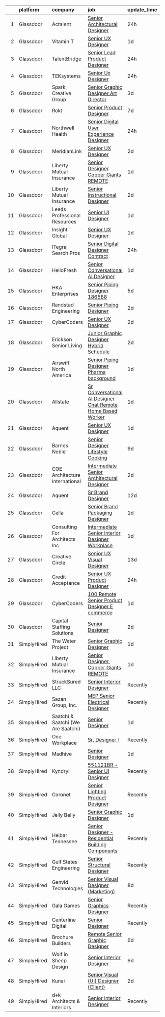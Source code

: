 

|    | platform    | company                            | job                                                                                                                                                                                                                                                                                                                                                                                                                                                                                                                                                                                                                                                                                                                                                                                                                                                                                                                                                                                                                                                                                                                                                                                                                                                                                                                                                                                                                                                                                                                                                                                                                                                                                                                                    | update_time   | location          |
|---:|:------------|:-----------------------------------|:---------------------------------------------------------------------------------------------------------------------------------------------------------------------------------------------------------------------------------------------------------------------------------------------------------------------------------------------------------------------------------------------------------------------------------------------------------------------------------------------------------------------------------------------------------------------------------------------------------------------------------------------------------------------------------------------------------------------------------------------------------------------------------------------------------------------------------------------------------------------------------------------------------------------------------------------------------------------------------------------------------------------------------------------------------------------------------------------------------------------------------------------------------------------------------------------------------------------------------------------------------------------------------------------------------------------------------------------------------------------------------------------------------------------------------------------------------------------------------------------------------------------------------------------------------------------------------------------------------------------------------------------------------------------------------------------------------------------------------------|:--------------|:------------------|
|  1 | Glassdoor   | Actalent                           | [Senior Architectural Designer](https://www.glassdoor.com/partner/jobListing.htm?pos=120&ao=1110586&s=58&guid=00000183ac21359487c089bf3115196c&src=GD_JOB_AD&t=SR&vt=w&ea=1&cs=1_93177ea4&cb=1665040201491&jobListingId=1008187349036&cpc=F4EED0218A761C36&jrtk=3-0-1gem22ddni7kl801-1gem22de7khr2800-51b4cdd65af4dd5d--6NYlbfkN0ChYVx_I3yfZ_JDY3EFoivtqvi_stwnZ_kRt8Dowt_l_d1ydueao4NE-oUleRJ4yhjVj_IhpRQ9T6mrRUXPfptzRJzriBT5WZfs2vOWGZ5G8aNnodM2cIbXrCcQBNj-nHjXe9y6Kqk31Y66ZjynRr1QPZJrREUxiEQiESujfzDJ7dwArzRsIdEm9oF99q0aZIn_OI8FO6TRoYioaf-vVlbFa7Cu4M38u4iXrGl83Go0HwPpBs1HjuDxMJGAjma0tF41ke5tVJ_0qwJGfztHGJNqN0K1ENT4qNWtnWzOdgkh_FIZ_jVdu5H6FvivMtIud47eXdstocHQ-n5Z0qr-ZUEd_D9dYi78OjOpiRsXfkw2lYyYyXKT95ruz_abwh8Uf35ba8sKNEmAcOMqj2EUm0llrHiAvA1cN-w2v7aDFqk97b9oYjQtltc0f5XqXOGlEb6xpISrHfXrNHSBdfG478F1FjGoPiy6xe6jKThFZOnMvFgPhK57ATTX9q9RP9uDl2qG4dwOg-5SzgUzw-8mRNqUOXtG8dWW3KRtN7I1r940-99yKCp2opufRvTkzApxfzi1spZ2MQgYHH69qtHA4NfSxivoksPSfDLuY7k-R50_K2akYZEdhdkPefkSfrcxpE8u9d2o_bvT-9NRIJc0jMgqssM5iiLXRwcgYnqvmeciUuud-f7QqZG_Pp40VfGr2drLd7KoegnN2mxK6WDXUa5Ej6VYQB2zBCEirAKax-kpHZNmthDgLyb2t3X1J_E6EqKIZaAj7KvOBmIx11mQMi2gxTKJPhEFeanWRI4o6q0jP6lxs6-VRiR5tv76IpG3dvYV-N-F_PxD6Bb4b_BC5M34fCmW4YB76_ETdTprRgXRwL_B12w3zMQiLEa2QHt6FTxYD7S1omNsOP4Cf-Qjp2f1pYFhWgsNE9J0t10BkiKeBOMpbD5kQ9owja-fCUgeEC12W1nKKG83r9Yy06RtW9Xavr0fNQqcxVLhmwCe_APdfuLxKfC-zWWhggySlk24G5uek2lk2uJVk1J4bbMUg5iC78R22jDNg4KbIfYZO2Jn6Q%3D%3D)                                                                                                                                                                                                                                                                                   | 24h           | San Francisco, CA |
|  2 | Glassdoor   | Vitamin T                          | [Senior UX Designer](https://www.glassdoor.com/partner/jobListing.htm?pos=123&ao=1110586&s=58&guid=00000183ac21359487c089bf3115196c&src=GD_JOB_AD&t=SR&vt=w&cs=1_264b5ee4&cb=1665040201491&jobListingId=1008184325377&cpc=2CAED5C921A5F994&jrtk=3-0-1gem22ddni7kl801-1gem22de7khr2800-848f59c1be3b05e7--6NYlbfkN0DMrcEu7yrtATojKJA7cEzGQ3FdRGWLh0CZQInL4ECGI6k5tN82kdM0OKoro5eXmjpCZfQAcTYnD3BzIugF3uMjJzyTqkiHFKS4VZGP1RhXA8gWyprVLv3BRycwxUDyp7Gm6ocFW-aa_XMOqMkj1a0A2qYafJHgNo9QJ5wMvGOXDGhqWwfpX4p-QUxgSLF5ZkNbaPXv7Oug5kVrVJOa3ktMy7Ooc6LWWFzsi424jCBcijXICxni9N-RpZElByfcQ2nkZJAZr0d6d12AJQ56nLRqjipME8FECkKiqK_3KuW_ZdoDmwhkmamVuKLI8cxcnw0XAJSd2sZq9j_VakmUay7U__TF63QJQksb5Me4TFoATRmStlKSexRAFCsXU84sMRZkpSAqAp-pCcG7-vbW6bw2Y0-eB2GJE81qH3aO8zYbldd3C1_nSdJ4EHv1myUnsqvb-l7myaXRBzpACah7D2kDlcDJyKlOAbZLOFTD2XrbOQ%3D%3D)                                                                                                                                                                                                                                                                                                                                                                                                                                                                                                                                                                                                                                                                                                                                                                                                                                                                                                   | 1d            | Remote            |
|  3 | Glassdoor   | TalentBridge                       | [Senior Lead Product Designer](https://www.glassdoor.com/partner/jobListing.htm?pos=130&ao=1110586&s=58&guid=00000183ac21359487c089bf3115196c&src=GD_JOB_AD&t=SR&vt=w&ea=1&cs=1_301517b0&cb=1665040201493&jobListingId=1008186313003&cpc=AC285F3A3ECA6BB0&jrtk=3-0-1gem22ddni7kl801-1gem22de7khr2800-4525534114986f72--6NYlbfkN0DZcUSKf09QEPjU92MgBh3QGsHZtcEAom6wyh4CYwXTItQwqD1uS6iWoqbGyBIjoa2CRKP1F_t1UiBWG3Y-_jrEYJY6FHirYn2Fy_FeAR7TzuIB58IEGfvJqsxFsJ7GRiwH3iilEAX9AuPWRuH4AQWfDXjLfbiy77W7cS28gvP_WfKkwzmJAW2MvelBxRtTHABCa-2OzGra4J1Vwib6XQQgjYuQaaxgPQqS8n-5bacRmPWpzIwPrLH5U8GXvnh-WGdiwSLwCYEvj1eYSd56PnHJ8TxNAyPdAO1Gt7MVrUxSQ1ABwQyNj53j5ZB_LzVJg43ceP78v-WCqu56bEjjOSP5j0bXbP-pZmB9OTTiOWWPY7vZN0jI7IPosOdxxyqxsH6cGWRpzgA-3Mlpwqfj1CXWRJJAh_FmfMFz87xcVGVPUhJ8wKY1MJvq0AAkZF6nd8MCLzxUORR13-IJxw1vw6pO13eo3agBtQ0B_wUxSshvvfiJf1nej7Ov9yHCx15ZFJM2Cz5bLx7QSFy3bznE5F_UP1YPmP6rEE0%3D)                                                                                                                                                                                                                                                                                                                                                                                                                                                                                                                                                                                                                                                                                                                                                                                                                                  | 24h           | Minneapolis, MN   |
|  4 | Glassdoor   | TEKsystems                         | [Senior Ux Designer](https://www.glassdoor.com/partner/jobListing.htm?pos=116&ao=1110586&s=58&guid=00000183ac21359487c089bf3115196c&src=GD_JOB_AD&t=SR&vt=w&cs=1_e1b7d810&cb=1665040201491&jobListingId=1008187952378&cpc=9908D8D4413DBB8A&jrtk=3-0-1gem22ddni7kl801-1gem22de7khr2800-233a4eaf34424417--6NYlbfkN0AuKz8EBO1xHDEL7V2YF9xF3dC_I9B9i-Zw2Jh8clPMK3KTieKealHQMRxLfyLBLKLbQ0vHRi4u0ZTiwVrBW963V5RdUrO_TIGnskaiANAk-MXO4c3yMAnJSYoxvct5kR3PY4Nsfgp8jGJAv8FQLj6AvmhM5se8V9oICn5ubF9zSyNizxBIFh29gnO3-2hz2R91qCSHSfTum6UvHKScKk6QwzZ_-maOaujxC37aUOERqCA4VHSlQtnbbJMyv5GmaaJoa6nQr6aS5kl72cQkNZ_AS9uMAKokSZPd4osOqTdEdjuPpg5YKPVunW58L-IlgluZLf8RsF_rAKm-ks7ID5d4_Ct6nBjUACG0hDJq_zLP0Zawg_CCzQpYobBEh56jZER_gzf2uTM8OsKPYtRsCnw1phyqYkMKEs8LPIgZAdjGp84xDThTLbzmIj1DWUCXXAVnp4sKZ-3XsyLPuyYpYMMID5qlyxtvOVfUfQk7qXyWM1WPOn5F4HfB3UjHEFD_yaQEul3sqMXFkhAusOppGsnWOeh3kL5eGPDN6tD79Eixby-pw3b_s2EqWbARi1_XlmiPnJZLY_sGcSMW-du1yFyO92UYN1C6vY5jzzdCTKfRex-ln0mSRMvLpWyiNusP_DdbrObPU-zewDaG5nlWkIhSN6uKvtpaoNS98QgCJ6Xz3nQKUyauxuo7voascSyI_Hxw6zMBKkFp5IPre6zT_49kkKUBa4oaqctvYxAy_nA_ZbjQCrKiITaT1QBKYi18BHhylwDftFpWV2Ol22zkjoWQ9W6WtDBZ-RHfuY86U89TuLn-AlwymlXCGcar0LEraL6le2lec0B091sjytIHUHgn20T0n1_YEiG_tgL7LcUqCWBZKmhoKuKqTbrVQk9QI9vvwXFh7bv-ddyGptwBNC1xmWFbfBznbKFmBNiyQEb1QsdZS8oCVd6s8srK1xlXTS45qF5fEwd46RQPUPoIWHV7YfBynseGrGuXxd9kHuOpNQ%3D%3D)                                                                                                                                                                                                                                                                                                                                                                   | 24h           | Orlando, FL       |
|  5 | Glassdoor   | Spark Creative Group               | [Senior Graphic Designer Art Director](https://www.glassdoor.com/partner/jobListing.htm?pos=114&ao=1110586&s=58&guid=00000183ac21359487c089bf3115196c&src=GD_JOB_AD&t=SR&vt=w&ea=1&cs=1_0a1eada0&cb=1665040201491&jobListingId=1008179005162&cpc=1CBFC3E34E2A31FF&jrtk=3-0-1gem22ddni7kl801-1gem22de7khr2800-aa469586a1eef480--6NYlbfkN0BBGG9LMNqL16EzDx9S3nKk4b6IwprgSJginr0DZD_oW-QspO1HW55HdjL9oMzDBnVslbGwEHOgkbNuElnGfKN8zKHAfyIcwho74EaOphMAQzbSEsv2tMlYpx0VDMUZUWOB1A5ZkK0EUGwtY8R9gl1FAaFUX5RwpXxYAdmBGVaZPCPApBkWnu7Esa4gegh55ZVOExQLzMsdn-Y2jrgFAOPk09IFbBy_1SQAlTu5UaagY_7EBE3g5EA0eDPdyVp1bh0It6XbAuKwl12FqYjM1DYQ0CIAYUicd4UXJsFZNv79Kd2Zt7MgwPTbgLkrBQca0GuqBkijD7cLPDPgn6V-ck-cTbMc9b7rejZtmQQTWqSgri4L3J_zqsWb80487qQuRzBF6vMl43AUlbJ5pfhmPy_K6VRlhCZn6UxiE1gneN1w9o1XRXPOLlk1M3uCrq8WfEXOENV2EEeoGg_HyClO4VLgSXB4_ViNRHNI9H5P1NIUksRNlAu6E_TlDROJ_loKDTEcITDBOhDmirfCMiC0tJGvQ-MY0AP2icQ%3D)                                                                                                                                                                                                                                                                                                                                                                                                                                                                                                                                                                                                                                                                                                                                                                                                                          | 3d            | Florida           |
|  6 | Glassdoor   | Rokt                               | [Senior Product Designer](https://www.glassdoor.com/partner/jobListing.htm?pos=115&ao=1110586&s=58&guid=00000183ac21359487c089bf3115196c&src=GD_JOB_AD&t=SR&vt=w&cs=1_4f0ea3e5&cb=1665040201490&jobListingId=1008168718641&cpc=3E251C7E648E8D76&jrtk=3-0-1gem22ddni7kl801-1gem22de7khr2800-4abf2fa482f95fce--6NYlbfkN0DG4ntHtB_rMsnfhgmnSvK2brktLme1L4SiDeJjQ-izrVOLqRJ5-yjE7k3D6lhaa88H0ZgAE0HI8rgdUNv58A4wsBr6HNaINEJ4TK6ASBBfWuzaySdOC8-JrQbXBZ5Uqv7UqPMO-FChgC25x0RhrFuvYOE7fpSYs3GdOHgKb4fZNufOR18OUa5mkImbW2hdvQ_qC1xGWiyM3dZKaUeizONLk4qS0EP3HsaVWF0CArHo2W8r6rM3LehqSggPoKNjkLmAYitdInRpzL-xlqXOyCKid4nyOF9Eg6JIns-tKB61vaTAVJidMaGsntFxBLL3MrgRG1DLF2lF9BpDFBxTYFEaGFqsIgbQ-SacN-ibodQeONaRpMcnweUdB6_dJxTw2E5NW61CAl_6wxEeF3bITQHpN4hLDqLLCn1vzav8RkGE6GdcKsmDmE2mExmhfuIIKkdPQFS5zbmVl9N18IVAj5087kw5VKqGDrsEHfh3b3NxTw7VuGap36ZrLuZsVepyW-nTrYzE0Bqh1Z8IGnRW2knvGhFdHyw6dbE2dtlkWiYM7LBxSwlN7O0MU3D2_yt4TVfZ97tTtESpRe02dDzR325_qqWe4mzmC3q7iov30V5UB-q5QyuLfKnlunQWJTLyLLWHQS1v-GzLG6ttJwvOVarbvOVN3pTp1CRwbXlXf5_7-TjWhKBIZ73H9TWtU57VJYEm5HU3HVDePXHxjocdauilLVJ4lWgpQZPXt0YIHoSIFaaQ27yL291yZs-_5a7x7ONgbx6xOEHe_KvlGkZ3vJDHzj86gHj-8rf8qM_l-HAP_EjPb5w7NcJKwacrX5BXCTEugO6VrcySe47rsaquAVNfRvL-YAj5OFwfIe-Cm2-q8OEDb8wtawBYGhzW6MFpDyhVMvyirTXuhWbRNEgjCdbDLFgkXI2h2jyqOu8jOzQtXU15YtC6Jgx55g2CDT0n2bhG87TDwJ_bypwHiM2nB32dABZrMAMqEs2oivVjPdj5RKhKi0SAfy7xRvI_-s0xqPeQ9LnUBmu9j_Gsi2twnc8uQpArAkGZ83eu0XG-gl93Kg%3D%3D)                                                                                                                                                                                                                                                                                              | 7d            | New York, NY      |
|  7 | Glassdoor   | Northwell Health                   | [Senior Digital User Experience Designer](https://www.glassdoor.com/partner/jobListing.htm?pos=109&ao=1110586&s=58&guid=00000183ac21359487c089bf3115196c&src=GD_JOB_AD&t=SR&vt=w&cs=1_e167aaf0&cb=1665040201489&jobListingId=1008186492309&cpc=4F748F1840550ABC&jrtk=3-0-1gem22ddni7kl801-1gem22de7khr2800-33b753244c3079b0--6NYlbfkN0AZWWK9Dkq8A_dUHCdj_uLeVWsWS91-0wEhlKVHwzSsO9Etv9WaFTD0YdZedibhSBu8od1x1AolYOZHhW480S8Tcj_7ZHqoImkXK4hI7qcMbJoq3j4szruKeub54zJBliTgFH0fTQoPE3i2msblynvyHfEy_fVbbOeJGY7uwyXSSHzXoekzZhFjuEe06bRlt2WoEW2DPwiDBEBcFONqaEf3QfdO8ZmbCPy859R3xO_iyAyN--PavcdYF_JZO3MJTgjg0S3RlMUG5GbRwjgSwRDxPUNF5dO4R0bZh_29CnYERvwvzdeqRW9ed2viUKvbnxwVYvBVhv65FOzT-nmoc5x-qK4BtZqd0FCZ8ExeFJqW9D59JCJKgGGMl3hS7UfO78Wq4WIhLP0VIH5cegyKV66ODV6Tdf6Ezt6bbMPnMkvR1P4dmAabSG_RcRXgFmcJGoXbYntdlciPY8Eu2MPUhLG3hGJvstQFdqabUJy8lwXjsy6Xx4tJdUw2N6C3_feABOosbjkZxsbNEM--YqTnZPPuG3mf_uJc9TXXHVIj__G61Hr2k3CSSOJtFA0aQu_S7gGxJY3gHlFb79fZpADgjLeZ4bEWCugywHJstjQb2M0ATs6p_eGhfPsA6ZYhXa49eUXxG-B6QQositxnTLeN5EyYIESRFFNYFMGwAi8hUbk69KW3mD5E11XoflijhWpwj_BpNc_vYzr3Fl0Q8aw5li2kR6ZNBCfQLBVwsbPHRuhOie1jM6DOqX0ZUHmxLmVdlaNrSKcy0kj_N5J6V1C-F5NHUM3ozjLD4mPTeIjEWrBgMoT7kIACcACkcukEhxWOCftcNqvOjgasWt3zylKgav6JTSXW70c30b0qQMHg2XnG7bEsoX3Ev97yz_u3ue707x4sfKQ1OyR0SpYDLPEnk5iutiz8Sak51tYWKO6KpNwArT5DuidtRuJYDvD6fSwWbdGwOJOys3iEDE3Ex_ig8iIMvyfLJQDRDDbPbhXx4BK9EdRoH7k6mjUDxsx7G_o42SqE44EypSj8h6ZcznxHVe58faZmwdGKZJlDY4srC9qX3itacNEO8KGwiApFuOvzNk_DP6oV2WKRctHsFmQNc5epBYcHN-qUIXs73VoNAbprESkDN12HkQrVwL-qQO4cw9QElEk7OicCIw%3D%3D)                                                                                                                                                                              | 24h           | Melville, NY      |
|  8 | Glassdoor   | MeridianLink                       | [Senior UX Designer](https://www.glassdoor.com/partner/jobListing.htm?pos=110&ao=1110586&s=58&guid=00000183ac21359487c089bf3115196c&src=GD_JOB_AD&t=SR&vt=w&ea=1&cs=1_ae51eb59&cb=1665040201490&jobListingId=1008180961023&cpc=723ADC3DFE402989&jrtk=3-0-1gem22ddni7kl801-1gem22de7khr2800-bc79e3f9cc29184a--6NYlbfkN0BpJU85slCBxu51wdayh4l4dncU0zonpMS47lWFpoRHGnkFo_RhAfJ7zgPXE4ktlPfXEf8_ml4qA17uEusxSiExkBBxV17bfS3KwZzAMkVCkSnT-nAHiiHpiF5mfUq-VXEq-Qj_wn62zrWt4lyUY9bbbO2RU5gHHy_s8JW3yJwvXKxp5d8-GdBU30_86VeXR16U8EOZP15AYZExQxEze62VNZPoNzSL0e7Ipxp-BpLzg-f-yKig84KFG19qdDGO3HIpapnrnB19H8CxvKR1kBufSTYGmJdcUdQs_BYyfwNnVINy7IAR53Mxj9q40eYsalvqpfSmsMacXSYGdM4D8l4obm2pOVFqdMseyHcFbjLXWPovc1D0oJvxIhbysJlAT_TMLO0KIFx5Egi2bU7H2pviPxU83KYTub74Uvki-Xf83W-Mhv8z_wFAzFngZ87ZYkmofQZEkrujP4dr2hnOjPtLOkZu7gBZ_8Nv28nOrMa32kMp-yjKPAjrrfYM4eO8o08TBV2AQsFK67gfo8IPQSm4)                                                                                                                                                                                                                                                                                                                                                                                                                                                                                                                                                                                                                                                                                                                                                                                                                                                          | 2d            | Remote            |
|  9 | Glassdoor   | Liberty Mutual Insurance           | [Senior Designer  Copper Giants REMOTE](https://www.glassdoor.com/partner/jobListing.htm?pos=102&ao=1110586&s=58&guid=00000183ac21359487c089bf3115196c&src=GD_JOB_AD&t=SR&vt=w&cs=1_5c566b6c&cb=1665040201489&jobListingId=1008184080714&cpc=9DC6E4D8324653EE&jrtk=3-0-1gem22ddni7kl801-1gem22de7khr2800-253a365a115c9ce4--6NYlbfkN0D19kSVUiNzG2UWy1lRGehFMusHrHGUl8ru40ax50wmt2hEk1GE1yJpaNJle3AtKCEh3QoRDkRe4YZr0LJp7GFGRf1IpTJR5TU76yvCB7dHRirLPFour9nBcIjAwv9lm29EvQpgoCL5gwuz5DAtv4rdZadcyMN-meYiqwiA2XVXwHno0rU-9WOjP0sUa05136N-0pcLt7H1GQxqlvVXTRBDNElb5UxhUxIH_scaUA5mK3c2A2wLe14IjSB9UVrHWihXU_W0GT9CJl-En3QIYpftgfZiuUC6Fx7VIkzJEJ5cLLVJajWHv52LHZsmxnSUqv8DDMTV62792Omt82bPR68Z3gUPjRmSvF5PmrmRk4b-fHbXsv6I2fTDUtinxvrzcz8hQnbDmWlFtGrOmu7CqfzFoftY-gSYZmQ3XmXb-AoGsyIEud9Claac1ZycHvbabSyHUySWehq3mBzj8unPPctzm3blAch6mgNtNu_fagNf9hn1oXiUNh6QDhNeaQSn9_aX8R35TjmeY7evI5cn0Y564Arbv6c0QVv2H_VzOwufuSpLmGBWadWg2hFjuS1SPku-Eqi0RYC76l7Q_oVkG22IH28eM2JfnaSBgcfNMmtK4QMzsfG7VIqAUwKWLPZmefX_kDWH0jgXpSew3_TYgiKm)                                                                                                                                                                                                                                                                                                                                                                                                                                                                                                                                                                                                                                                                                                            | 1d            | Remote            |
| 10 | Glassdoor   | Liberty Mutual Insurance           | [Senior Instructional Designer](https://www.glassdoor.com/partner/jobListing.htm?pos=106&ao=1110586&s=58&guid=00000183ac21359487c089bf3115196c&src=GD_JOB_AD&t=SR&vt=w&cs=1_f4643ce3&cb=1665040201489&jobListingId=1008181313248&cpc=D2F1DE17EE1F43B9&jrtk=3-0-1gem22ddni7kl801-1gem22de7khr2800-de6d6f5001c1cc9d--6NYlbfkN0D19kSVUiNzG2UWy1lRGehFMusHrHGUl8ru40ax50wmt2hEk1GE1yJpaNJle3AtKCEmAwyOCSsiiUgkEM-noU3uE7jBSlQnsha7ddZFGGkzWMf0JDjRLGv-Rw1mWMivkcRno1jHE7x5WnQ5GSd9Bb3jP0LOsjF7WDusoCNSURqHTDEJQTpqNkRItA48O5c1EXqEViMuO0qVu09kQ0otkwAFDzIqbcSw6r5votw8t2QgNA-sfltQm4yPnzp5K0q20CWbY4P73vM-6dYilJ28jDRsg61HD1aNLdyznv5aNKI7KbrtBu-jbT7nYJ7bCY9tc09qGQh4mYPkG1K94q_A3RgZZSn_fMc6fxi9gVFaErRBgKM5VnLissRqB7UkIpVH-ncg6d_xppLOv1tyWs5iAmT1I7LoiKFL7dQ4bD970tX7kneTsUpinro5fApoJ1j6wckPhk_GowWhud9oA4s43yaXO1EP5oYPL-wCkqYTj6Sv7polms47G37Qc0yVS5piiIF5t0yenmFfV2oUJ1Lq-o4FnK6hn2qoLrzNOmxXW29iZvQKRqvBcXsH8-2P2cT14FCXSy3VV-4u6oAuPWsCCY1c3xePvH0rJIpMzSQBWueFEVrx64yk1ul9KokVOx4-OZ768lkDmDU-Ow%3D%3D)                                                                                                                                                                                                                                                                                                                                                                                                                                                                                                                                                                                                                                                                                                                        | 2d            | Remote            |
| 11 | Glassdoor   | Leeds Professional Resources       | [Senior UI Designer](https://www.glassdoor.com/partner/jobListing.htm?pos=107&ao=1110586&s=58&guid=00000183ac21359487c089bf3115196c&src=GD_JOB_AD&t=SR&vt=w&ea=1&cs=1_4fe6230c&cb=1665040201490&jobListingId=1008183921742&cpc=48B9F4758953335C&jrtk=3-0-1gem22ddni7kl801-1gem22de7khr2800-ecaca858335cee5f--6NYlbfkN0BB9jqTnU8di_J3dSY3CMNNlo3fz7gezuGSB7sf3ybGrF66JtKk6KJGryBPIk7Yy2XrQ7sOG4DUZiC7-nTE3E0SlnFCVi2COq3vE3NLLb8joYpHGkvSqJf6XMLQ2ZqO0U5z-P1pwUM8QLFt0J9hSYsS8ZFlCLv0X099tnPyAV1fXech6gxP0IQFR5Vm7jpJIZTOtiHGLCP4JMZ7QTYnhydnW2-v31nZGMV17HmTbvNLnwtPGW01h0dnOTWP2tUOdJw-3Awqc5HXvdJDm7zGE8QJdYYztFOUZXaOT6559nhwOjJ00ZIHRdKpHJ0yFxCB_Cg6w65ydRZsLZNZBwA-UVI0lhW9ZTj1gFBSTcVVqKNZybdFAZSx9PWjUeUCtp-P_u9JwRRp25YNW_LzgrnqJkuV20qYaCCuQuqxSMVZfJe2YQqSdmPeDwGLVl7ULDDZ7A3fUT22AX-qsqxUo1f4I8-uWri8BXZuLx3ZkUcROwYzCUxesoud0sSHHHBSgPQyDjm_pGjJwKJqdA%3D%3D)                                                                                                                                                                                                                                                                                                                                                                                                                                                                                                                                                                                                                                                                                                                                                                                                                                                              | 1d            | Remote            |
| 12 | Glassdoor   | Insight Global                     | [Senior UX Designer](https://www.glassdoor.com/partner/jobListing.htm?pos=128&ao=1110586&s=58&guid=00000183ac21359487c089bf3115196c&src=GD_JOB_AD&t=SR&vt=w&ea=1&cs=1_315c75ff&cb=1665040201492&jobListingId=1008184007325&cpc=AC285F3A3ECA6BB0&jrtk=3-0-1gem22ddni7kl801-1gem22de7khr2800-0a29f8fdef53bcb2--6NYlbfkN0BKkHZu3wF05EeDimN_p6sYpKCMArvwa95YdH7UpkaBCkTAlOdu2lVg0NLtjKOv1Ols6My-l7Ad_0Xbrs_6SR5Ckq9hOVXk4xEaYBcwLmIjLAqjMM0p89t56aud1w8569lfgN8d6UbkwWmC8EDWdBa0nt4O0UiIl4ObVRug9fi4JCmg_xf3d6HbbJArIxwBl4d_nplcabNOQUOXoQuQnND-rboAkhk4bHoX8VSg_LHrUfYiShP98LSPnU9TpYalHyFs7nqb7pYCln5dZaqx7CeFfduR6ToWkKGjrq_Asd6LiedKtgB-jdv4QX9gzk_hi_Oz4wuTLVTPLUypTY1VHHJarOC0Zd5rqtpVCksG2PDGODXcyZ4VA-_DMY17BK8DP6UwKC4NCRH88ljCur0SxQLVHMFsx9OaqkZBpYKV7v1A5twO9nFpwfMfS2xpmWR7EGuRLSn4FdQGW2GDrUGAR8q1tGD0aZTN5fwqgfI0qRzdA7JOP2qikZXGyOOpypRNp6z5Uusqh2rNvZmfAseOGIfl)                                                                                                                                                                                                                                                                                                                                                                                                                                                                                                                                                                                                                                                                                                                                                                                                                                                          | 1d            | Remote            |
| 13 | Glassdoor   | ITegra Search Pros                 | [Senior Digital Designer  Contract ](https://www.glassdoor.com/partner/jobListing.htm?pos=104&ao=1110586&s=58&guid=00000183ac21359487c089bf3115196c&src=GD_JOB_AD&t=SR&vt=w&ea=1&cs=1_1b23c419&cb=1665040201489&jobListingId=1008187224538&cpc=18C9CE28155C17C5&jrtk=3-0-1gem22ddni7kl801-1gem22de7khr2800-eeb59c743f0bd9b5--6NYlbfkN0D4nuovUOU2dPryPr7-xanE7ZFWASvaSyNm3BqXIbrO0sKWPKjtyu0S4APrmwYW3Q48jWyhIC7-crm5e-vVxy4hvDTqFR5-BCi1WfbLvOJrnFJxn5LcVcNrx7Ug_VinuzM-AexlTMTBNvJSF2TUlJCLE3_oMyA804nzrdZFjPIdihz5S74mhVB0xFvpPNt5AEM8YxH_7bllZ3enjWzy3rj9pXoPJc0r7pvg8cgOFydWs1VNe7yEycWMtXf3dYD4q-ZtBgxk0NXi3Q0iCbHtTGnlP_Fda_gvMN9oGXAfVaqnCazQO0j7FZstgTZQGJZWQgeVpK2AvS6-r6WrcxMLqb_9mErvQTTPs8-_3YW8t79gwm7qWDWvgnzC8KOSgv6mwZL82G7gZ3UBxd-8uxXfO8c_jbIwH9crJiSw9X4qL_HUXRUuyMxVwm_drGb-mVL22WWVvH4mMigoQVYrjpSSe96NeP-F1lYUh1AvKKKl5J_v0HY6Er-EvWFTLtZk0LksH7i_PfhngHzrTw%3D%3D)                                                                                                                                                                                                                                                                                                                                                                                                                                                                                                                                                                                                                                                                                                                                                                                                                                              | 24h           | New York, NY      |
| 14 | Glassdoor   | HelloFresh                         | [Senior Conversational AI Designer](https://www.glassdoor.com/partner/jobListing.htm?pos=105&ao=1110586&s=58&guid=00000183ac21359487c089bf3115196c&src=GD_JOB_AD&t=SR&vt=w&ea=1&cs=1_5664fca6&cb=1665040201490&jobListingId=1008183636540&cpc=25F7D4ABB6558D0F&jrtk=3-0-1gem22ddni7kl801-1gem22de7khr2800-eec205c3bb3f36e0--6NYlbfkN0AvyrLnisIlbn5fzqc1UTI-lTdi2AscQmJMLkg732bk3kz-x08lUANhSO_nGVej6HB5hQ_42awSgAXFdijMqe-3mmqP2udVJqUxw5P28mkIT9dWsEM1CGD_tkIG0Pwsw_faakYbT2UgpQj02Zh5XGYwE1B3NJDofKgQdC8sALnRBDE0kEw-ZvsTo2tclLeszhu3zSxK8CuvCx3MKdhUgcU7yLXGh3Bzf1mrrueLt-Q75BXvLcxUKNysmmpLocxwb8qRSEs3y1H3QOZNygaNwhbapJh02yZZy3QwqdsbkSW20tr9UmULJvFMjlJ12aH-00zlYLaCJduA6T2hVFJruXSvGs77VgOP7q-Q30jVRao5rFXd4DwIkD8pg2q3kfAkaF71CVOUEyTg6lL5w9WJMHA9v7Yb3gh-Rp3DFGZRKHfs9kwK-LngIAkW2eLPdiVMTqLYQs3QP6HymCp17a7rWn_bVcwsxibmmDIRTLvoqwqXpWcl4_z5-oOXaaBj0lT3QDs05P9Ar4dJHakDQkBppEdW)                                                                                                                                                                                                                                                                                                                                                                                                                                                                                                                                                                                                                                                                                                                                                                                                                                           | 1d            | Newark, NJ        |
| 15 | Glassdoor   | HKA Enterprises                    | [Senior Piping Designer 186588](https://www.glassdoor.com/partner/jobListing.htm?pos=122&ao=1110586&s=58&guid=00000183ac21359487c089bf3115196c&src=GD_JOB_AD&t=SR&vt=w&ea=1&cs=1_b94cf67d&cb=1665040201492&jobListingId=1008174123321&cpc=F4EED0218A761C36&jrtk=3-0-1gem22ddni7kl801-1gem22de7khr2800-43042e21171e7b19--6NYlbfkN0D2Zbx9XuZiwQ79GU-6D-_G_OF5jUrh-BR5XA-QHW_xVEvvOjbjwa9TzC44A7zOICtFTHilMOnx04jLJAONTLWlpUPDsgOIMygdOVcIY808OuHPTAK0elDLzTqgYomLuJDJp2AkRUEgVvSHLsFGUPJZGhAmZqeCxRHPWyO302OawFiCvW938j3AnHCorLdrD-W1LbxHQQaCQNhC5oju2m91doitwTyMQf9za4T9OBgPifzhtSblpky45LmGbL-vH90fVRjsPETTcFZ63eeOcZuXhO0rIIyFHfM4KYt2Z8SLvg5K57PqG_ghiG00FqkuF5k1Aa-nsSbDI6S3X4i936sBPZXjb2A_ZYEvaT_fua1EzPZfbyElFSm9DSc7WiCX78uOeXXMRrLmZoUkfmmoDsfMMl6wi9ewYsJ0o-fEk2Jg8EwbxLHBGj7mmQ9VwAYn1iQSH_EwpkmTYcXrGTZaa5mQ4SfRBJQxtjjoDOHyAAZ8Z29fTJ5bnHVptPv9GwKBiRz3T3G69_bykXCbKmO3DLujMesGJKuHjcI%3D)                                                                                                                                                                                                                                                                                                                                                                                                                                                                                                                                                                                                                                                                                                                                                                                                                                 | 5d            | Remote            |
| 16 | Glassdoor   | Randstad Engineering               | [Senior Piping Designer](https://www.glassdoor.com/partner/jobListing.htm?pos=119&ao=1110586&s=58&guid=00000183ac21359487c089bf3115196c&src=GD_JOB_AD&t=SR&vt=w&ea=1&cs=1_357ca9ce&cb=1665040201491&jobListingId=1008181271367&cpc=5EFBB0462F9C6B7A&jrtk=3-0-1gem22ddni7kl801-1gem22de7khr2800-e7c1605e1e7b15cf--6NYlbfkN0BDx217eft1lC7uqItkaModCFPNh_e0lnHdKkvEJecXwu4gIqA7CFTnvSYR8MShG5bSwBxKk8F3x7sWmkBXqHc1SCrVzQ2FwyNlk6YBvCT3mIuCyZn2C1O1d40uLZns5IbhkAp2Dduy-NIoZiNmXNz-R8biHf132ZZ0hygrFFqVM4ZGpg-p75Awtci5-TX-1gu_GtRramfvoLVp94sJ-MxYzpwcYhT7IwNpgeZCTHyxVLzcjXj09DwFiQPv7sTFjsDaNEE4Ur_JN43DQ1iqawWSHtM5twVNs_h-XdI_83iKUM0a-lGlzqNG9x2vVuiI5Q2rWf95kHCHnP-rHBy5d-nHcTmsT5SyNYIMzlnc3HrOzW31TUsGsWDRHr25j9IYBRDjMKHwXpqT2lruo82avnENYu36KckAb04U3vQ95vKyWK2aRqAcd6n1ry8p5I2NElYPo-bSyBasNwVW5cTpFdQvFBnBsp1JeoBY10t8k8_WSwGvU1CAwi7xp0oQkUHLp_jj7GZlVLQ7sv3ZBFCbDSfC-GxJ7etCpS6xjTtV3mYTAe0FWydJQSX_7HmmcajjdaMeBeJhWQPOeDahsn2nSw7kMr38QztuYImp4Kosi61SHMrDxj3hdDIZ6Ka5q8sXdD5NNL5kuNBQe-RhF_PFM1S2)                                                                                                                                                                                                                                                                                                                                                                                                                                                                                                                                                                                                                                                                                                                      | 2d            | Cincinnati, OH    |
| 17 | Glassdoor   | CyberCoders                        | [Senior UX Designer](https://www.glassdoor.com/partner/jobListing.htm?pos=125&ao=1110586&s=58&guid=00000183ac21359487c089bf3115196c&src=GD_JOB_AD&t=SR&vt=w&ea=1&cs=1_720751c5&cb=1665040201492&jobListingId=1008181924845&cpc=FB7E4A1762AE5BEC&jrtk=3-0-1gem22ddni7kl801-1gem22de7khr2800-ad4f93b11cd1e1a6--6NYlbfkN0CpFJQzrgRR8WqXWK1qKKEqALWJw739KlKqr2H-MSI4eoBlI4EFrmor2FYZMP3muM3gkbwWu4RJpu72kqt-is5HZgZTBXAFxsbB4b9u24cjSjPym1RqCmNoYsnc6UtLpUYI3psZYM1WOy0CWNJpgrM0cvYvcjJjh-6QMXUOQLz8a3tOP1AuRcrZAS0lmQA3q_Ked0D5jBlpR6RnQukaURjAbf0DpwwvHljOvy5K3HKzHlWMY7ujfOS9mOu-bP_pMS3ELs0Mw5qCSSs4eKvTQKX9H811PyBYxwfrMcospGaAYRLWaX8hpCbjulTcoeH23u8hgg3JTY8N4XgH5IJuFyXTzAKHP3YAX4-kN52MPXtVXn5eyMH6it-ryj35hFY9_TsivaWUQvfE_nkiyyGs0SsdldzY_FVHfyZZFy6mmEdKHliypGx31UGi-cLWYifZB6ugcp68UgC1Iwa7aDcFy2wQUYXKajq6O_rIW1umm58CuWvMDTyc1ScKbPD4Z7r1cFYOZ2S5XXQLyds8uHRyDj7DKZ5ZK6X40RjKgrUTF8jcvALcsysWYXLR8K3eXDErkxOpEiW4O-mllGmY9bYdv7GW1zuCarj2MiNtZi7yDgtPg6D92AJUHOzC60jycB5iLFA9fef_GEd6IS6Oy4x6J15aiRqo2mdyiarjB-x2MV9dQt6Ofn7jxGsxwSSr0pnB470o7JkWt0jk5FL3Pc1xZGaO0x2eFEizeUfYL5yAxX-F0k5xtAmhGD_g7xaEiE85MYNLPMT9sv9aBksbHa6lugiYrWtBoVm0Gw6hM07MNP6XKOQpjxLZrgwwwhP20JvHQ7HfSeadPNTrSBJfF_7tYAoQdhg4D7oihtl0lX8IiPawAkKkGLLMl18ZLKb8eJWF8dmSpSPTbCAXjSm5BnCNgLO6vRQejurc9GukC_3kOGKHLxGa_BkE8FcGq_Ap92yW9rNNvQWA1lcCGrhXatBU9TlVneTon_QvxHxJ8GjUBmlYDwxYo2tq195l3XdVIhgpXRAygpglruKz5rDF2oXHvrIAYjs1ezMZU3c%3D)                                                                                                                                                                                                                                                                                                            | 2d            | Los Angeles, CA   |
| 18 | Glassdoor   | Erickson Senior Living             | [Junior Graphic Designer  Hybrid Schedule](https://www.glassdoor.com/partner/jobListing.htm?pos=111&ao=1110586&s=58&guid=00000183ac21359487c089bf3115196c&src=GD_JOB_AD&t=SR&vt=w&cs=1_119071da&cb=1665040201490&jobListingId=1008181622820&cpc=56C4EA4A1A191A49&jrtk=3-0-1gem22ddni7kl801-1gem22de7khr2800-0951b05987dfed0f--6NYlbfkN0Aw3paYmwU6FofVDdXTN6b2jRH4engFYV06vIOeUBvgcMPmiZAagjCk1RrrziBtCf7tpnaIWTetQkU4Bk801G2TR76OEPdi5tqiW5RJSEKhClqLDEX6Edi6ruZ8jWTKy4HMvfAcukzUPcxMktpIdwdVjvOEItJhGX0NcMu91RrkW8vjKZfufOqIJkKRjOXZ7JqhPFmqbDdEy1CTGo6f9j52BGUbO1CFvd72o4j4gGGR6d8qQ5nBbV89HOhizbwLPV5QfNJ4Zl5acz2pTb-LDmm5EZGH0gvvROUoUEEzR3W_oIr6d4IMWLDJTMUbJg3k1kLFu-C7FOzdSrCL9bsbun_eRjoWwQyt0_d3ZHAqud9HXSP6ZElk70j-yGrX9KStyIItyUfrknndsSFttdw_WpYJlL1zAlFEog4_CETg3lhVRNGS5pAqLOFwyclYYBQl20xjSabgHdnNlrbxCwx1Pk9OL9xurpGIwVfDk0oA43QcOSS1O1XxO5BFw93F2WBk4z6JTmZZ9Dkrj5rT_5giLB04E61TMpt63Plufz01nyLZ3Tah2hfW4kYC)                                                                                                                                                                                                                                                                                                                                                                                                                                                                                                                                                                                                                                                                                                                                                                                                         | 2d            | Baltimore, MD     |
| 19 | Glassdoor   | Airswift North America             | [Senior Piping Designer  Pharma background ](https://www.glassdoor.com/partner/jobListing.htm?pos=126&ao=1110586&s=58&guid=00000183ac21359487c089bf3115196c&src=GD_JOB_AD&t=SR&vt=w&ea=1&cs=1_7e6fcdc5&cb=1665040201492&jobListingId=1008183328973&cpc=2CAED5C921A5F994&jrtk=3-0-1gem22ddni7kl801-1gem22de7khr2800-d89b07dc437ab631--6NYlbfkN0BxeoPP31zYY_GK72otIeOb5Qv0eBBmFOxzKFptG6u8EsVTQXS32Zv-z0ZTP9sOAKcMMlexzsMmLve_DJdh7NF1q9qKRtsp-bj3IuZHnxtc8eMk52cb6QA6JnedpABXYy-XAMmrr74rHUZaGta1mBxG5W6M63hSVbnwBvBAmjEtpTIbsuPZyCbivvFU2R1YkyvSI_BPABqtDtnrYVN34BA1eJ0osk2FrWCzcW-tRnFuCQrDjBwC4g8x9EKjulItBfCUVzjVAKwB9X2x8wStPgjNzzH_v4eLn5NPUHWgY95u8CZEbyG5tRhiJiy-mXfA8wOV-uE3ix0JS7jq-VdVZF9CvrYFApca8pWtONVYMiKO4aVLGF4uyzbWapC9muTjwPLi15dOdAf4_ltHgPKV9Iirm4mGhT3CA3cRPoNbFk6gY02GRD2wxtDFCUL88Qd71Yn4EbVPw54LB6-P6-5uc-AoaQ7Ne-IWjBSl3gh16C3lXF75hSapTqNib4touIwOTPRI2_dLw16VktahA2n6B89t3kKzSB8sXd5x2nANnotvfAJ7BGayeXhW)                                                                                                                                                                                                                                                                                                                                                                                                                                                                                                                                                                                                                                                                                                                                                                                                  | 1d            | Remote            |
| 20 | Glassdoor   | Allstate                           | [Sr  Conversational AI Designer   Chat  Remote   Home Based Worker ](https://www.glassdoor.com/partner/jobListing.htm?pos=112&ao=1110586&s=58&guid=00000183ac21359487c089bf3115196c&src=GD_JOB_AD&t=SR&vt=w&cs=1_c2b66206&cb=1665040201490&jobListingId=1008183427304&cpc=8795CF9063CD573D&jrtk=3-0-1gem22ddni7kl801-1gem22de7khr2800-2e9cf959d13bd93b--6NYlbfkN0BLH0BMQoDn-yw6Urt952hBm1JLFZ7WpBxND2cMIOjOqdmupiC_ZwOjCSzUpM3cDMa7mZrhEI0UEl5ujQ7TEOho7xSkNFQBUJJfXt86NP5_Ef0gRnn1cbW4P-j05NXOPvFX5lPO26tjOl1_AFf9JTlMz8MCWu6O58PDHmzgk2qSyQwdicYW_gl3ze9V_TH3kWl9NUK6uutnXNGz1bvxNjvR4lnQhij2Yx-0KdflisZ4J3w8MrMXw8c4CRbFcS0lz7xwJKOgUK0KvvSibQrNxUCLguhnmP94CFoUcVRRJVwJOxLJXDZeki0mcl_BITKavmKie_TSIyBBaiHH7pdzu8sqNIyFoKSP2665dZzgb0OuW4OkuIwbOOouzWMOVHhoUSgzcaiMtx18sjcYgPVqEEJ88KIa3zx9NL6GTMDVaBhEVTrGozt3mS3Oi15EtrUw5O7tnwsaBQc7sTfBdYAsEgLBIp8fjGxri0rNlq5mi-gGf7E8EJu8ikLkzbPXvFQVKj68-RVklAmswT7URnDgLcrrVcP9NzJc11YB_pYdpev6FAxPeUnxl4Uk0lNhBRU9CUDmTcl5pcR3OkcgvjE3vp-wuwi9QNg0p-7kbz383kncSpkAPpuFlgLl23MPrktV8lSnikfUjYfslB1Q73_7fVFcDPCRtu0d82C5hy-Lk93teDPX-KtpLb5t6YdOKHE2EMgrnxJndcsjGcqpw-JtpPiuohQOLz_PQcEs3ZP35MBUlcfye3aepaLgYrE7L273arOH3fkcfmsRv8w-dEGz8FDD8L2t0GBz3Dg3FBt5hYkDtGeB-_qoBPGWK0cuuKB0TPJ49JqngrMeaEdKvlrW9uTwRd6wpVxRw43YzsHGPGZQwZ1CEuSfAzhfk_OuUQXyN7zjKMVslGi0iKiW5AT9dln_Q2NCjH_untx889wXW-Snz9K76Ngq0ZBvi_83_OB2JDsHlNfX6B9DSZ1Ta8MZ3fwwH5buKvGmLu-joN9aCMRBWvItJRPPzklQIcRY8djJmM8fnaIxF8cD_1QIpgp8IsqkT3P870igcWzAsvaLHaogXWUEnzIfhBI1E8t0kWTZpR5e5ciElVvvsD61dueCNANaFyOVZxf9f4511S0EGi1CTWa3mgM7QquJ6uf25H5_U6ELxUFOU1g7YOBMkZNhP7wQBQ3CRWL1EsYec7V9FI0zyC_-OzT1gM-AmaBN3SlRLxxqXHixB-5bUM_9LKH-TehK0EDztJl6GrVvjyA8rQ9mSqQ9ol4_kLlpogHBenKRaKq7GfcPgCtwL4wWxeMmgAJ1X4ATKCwL_O0%3D) | 1d            | Remote            |
| 21 | Glassdoor   | Aquent                             | [Senior UX Designer](https://www.glassdoor.com/partner/jobListing.htm?pos=117&ao=1110586&s=58&guid=00000183ac21359487c089bf3115196c&src=GD_JOB_AD&t=SR&vt=w&cs=1_f8d5c61d&cb=1665040201491&jobListingId=1008184405827&cpc=2CAED5C921A5F994&jrtk=3-0-1gem22ddni7kl801-1gem22de7khr2800-8d808a8f04bdc167--6NYlbfkN0DMrcEu7yrtATojKJA7cEzGQ3FdRGWLh0CZQInL4ECGI9gD0Wolx9R2EDT7B77c2cR9s-JEMTb5c2JdhnwrcXIaVX44ZIg8mfvqjOKp3u305JQCd6xJvr3apxy7LRfdR_v-T_XtKJRoNBOhgW33kjzzTNedZX5iA0rnk5VdlyNk1yjogXxmLl8iXkBNob5eSFjn9vQmnUfwMpxHMQ7m2ipqS9XZwl0r0c_jp-v34w_jnS9xZsgtMYWMbBC0MW2SnPr0kw4kDylJHFd5Zn6zlw_mGNy6uDvWvOwOUvaSl_KBBF2hhyvEUDW_H_c5heiFOzyg7D1GraVmCe-FBHqoFy6ix5WAsLqEARL3wO6HRzhH10vUXyWqHVS2X2Oy8ziNXcqps7o-Q5p_TxdBEYcqommKIs-uJGhNFVGGiT9Xd3aW6stauPt90jAYmbRXS549Ols2IvsDBT9mO7aQXQeJaEFy1xvQDqJkWaw%3D)                                                                                                                                                                                                                                                                                                                                                                                                                                                                                                                                                                                                                                                                                                                                                                                                                                                                                                                 | 1d            | Remote            |
| 22 | Glassdoor   | Barnes   Noble                     | [Senior Designer  Lifestyle   Cooking](https://www.glassdoor.com/partner/jobListing.htm?pos=103&ao=1110586&s=58&guid=00000183ac21359487c089bf3115196c&src=GD_JOB_AD&t=SR&vt=w&cs=1_d94eb0b0&cb=1665040201489&jobListingId=1008163126249&cpc=A7B4A44948C4CC92&jrtk=3-0-1gem22ddni7kl801-1gem22de7khr2800-4d6a929a013bc571--6NYlbfkN0BTGlf9l1TW_5DkIhj-9VcTeTfeQWKelijuma6Iy6u_pPL5Fa8PH8vSW2vhwi6diWbM-APHcxVBjUm1n9YbDIBx_xqSOg2A3py08bJkhQ3YaJhOXicGFi9kUx1Pt_IqcE1aznSP-Y-Rtwt7L5rHkRSLYsbC_2V0CUpZ8m1XWcQmBg-c-Ur3oSjNVCFikP3LnOBU4-x1zRha9ZPYs7jKEyM94HfcD_HCWahScNyDDPlcYG_l64tB3U_5HIVi6DL4a1VelEndTKFQIzojGXar3zqHIyUc4vKPEKWZT-Yqdu2agp4u2VOD5dOowChZhbCIODJbYr4W1xi22nFPIO8PuK4n0n4YZ8VU2y5DD5QaUea_fNlh_qxzTW_QLwx-urLTWGgFxJQn3dgskVR7VxiFmyzzJbl2hV8M6aPYCraP1c2TwUalWYqT_RTNV3p-DsmEF_ypReQsdwQ21Qqw29JeaR7FalW5PguBvRfmgLK4wcB6gEGJlaY8Ycj6i7aqN_G3rsj-KwlzyRZ9Oh21_5zk_Lx01ZKutXr-pGAykD2U0XD_hvlyji1z9KOI)                                                                                                                                                                                                                                                                                                                                                                                                                                                                                                                                                                                                                                                                                                                                                                                                             | 9d            | New York, NY      |
| 23 | Glassdoor   | COE Architecture International     | [Intermediate Senior Architectural Designer](https://www.glassdoor.com/partner/jobListing.htm?pos=101&ao=1110586&s=58&guid=00000183ac21359487c089bf3115196c&src=GD_JOB_AD&t=SR&vt=w&ea=1&cs=1_5ac4d61e&cb=1665040201489&jobListingId=1008180957745&cpc=F2B9EA0A7A2608F5&jrtk=3-0-1gem22ddni7kl801-1gem22de7khr2800-29014e6198b8b938--6NYlbfkN0AtlW_omU2Xx3W-19HQ_drmTKCWebiHnmA5lS5PDL5G8ZEBRhFAf92wtkQUFcEf6-2OoapyYb8S36U32_zb0u1Cu7Tx32K6G3Qq3r4rO4g3oDCBpbw_5_5oTsf1XEi6jFpTWqLbNBjB4FC3rokR-llCcl8mikEIVMeRTiCri7tmlbmtLLNKxQH6vvtLi_zsJJ9qcOjysxnNSPBw9q4MvpP61dHFCQ_Pcp4JRzZiDIHQFkfQdRvWP4ZsyErukqqC849JejDacgKTGHjVjLWOmeheU43fzQjLF6obNBtAL3dQOmRcBJYJaTjNL3F7yEWSnC_0fu-GEZOKtRb8SZuKySxuBxb6PLQjV2-QUeVExLnDIRG3BHhQdKN_nG17sAfSBjIDK5yTOat-ebbWXsqxTWkYNFD1VaWiyQuIa7bzaFoVuGmGV-vi4ZBOUcGcIMYoQtvQYF-ItJi6ZQ1PriCLhiEEYbrVbU4TMzBdVCYWkd1fJ1aQYGvjBXjmtn8bctU3rfyieA6ieZvYZRpYUeCW6QB7)                                                                                                                                                                                                                                                                                                                                                                                                                                                                                                                                                                                                                                                                                                                                                                                                                                  | 2d            | Shreveport, LA    |
| 24 | Glassdoor   | Aquent                             | [Sr  Brand Designer](https://www.glassdoor.com/partner/jobListing.htm?pos=127&ao=1110586&s=58&guid=00000183ac21359487c089bf3115196c&src=GD_JOB_AD&t=SR&vt=w&cs=1_3fba80b4&cb=1665040201492&jobListingId=1008158949565&cpc=2CAED5C921A5F994&jrtk=3-0-1gem22ddni7kl801-1gem22de7khr2800-b75b6e228a9ebd21--6NYlbfkN0DMrcEu7yrtATojKJA7cEzGQ3FdRGWLh0CZQInL4ECGI9gD0Wolx9R2EDT7B77c2cSK4Be_rvEyis4Rsu7Yc0uv-XblRQZFns8dK6O9dsmxHlR1JMBWlibqX58e0T0pMQ3HjgQJhhYGYem8pEpzRGOn5DSWQzgZ0Ra6VjTbYSdZD5AX-Jhq8btYLQR4d7UpM3RoNxG81N_9nEDII7ZdWL5F9MFaKS4GF8L2FRyM5Xn7Pel93Qy95kpN4bVEdFY0IogtRTvRB4K7pql2Q-05AC7bVhGoy-WLNGXqCIJaThC5s4SwSg3jAIBj1IGWGVP2g8wuXIKQ1mSGFuCc2exJOzyPuyisQYXeJB44cNLCOa9fRmtfLj6p8504qlrKqcspFMKOC5tfdLCXb7d1e9eWur4kmrUY6zzUZBFHS2HBlyicctbguhui49oZbY6UnkWEhFArZlPhP34Byg_QxCuruwathYuXvMm8JzA%3D)                                                                                                                                                                                                                                                                                                                                                                                                                                                                                                                                                                                                                                                                                                                                                                                                                                                                                                                 | 12d           | Remote            |
| 25 | Glassdoor   | Cella                              | [Senior Brand Packaging Designer](https://www.glassdoor.com/partner/jobListing.htm?pos=113&ao=1110586&s=58&guid=00000183ac21359487c089bf3115196c&src=GD_JOB_AD&t=SR&vt=w&cs=1_f31f0485&cb=1665040201490&jobListingId=1008183948328&cpc=9908D8D4413DBB8A&jrtk=3-0-1gem22ddni7kl801-1gem22de7khr2800-c8c50f5f8212d4a7--6NYlbfkN0ABL5jwqrJX8j4-zsE1pdctockIOMh3bUiDojLxDHSgfjY1UHgK1fFlxBssry2DLYbYxdJE8a7iThMVN8mdVlPhdpSmKkXGj1Djy0EY6wlxvF5tlCdbqETCOPeRHEsFVyvTLVQJoNen6ea_7j9VOuMdhAOTZYOKnN6dSECVwQARbvWgzIYlZx2tbkVfgrKwS3tvHrE8Dco1ocLtsriSibghhCvxOSgHlFmwhJhD7dL73sm1DjmBMebZK8gGRIlmMjm7jqYk3MaRuKxDIWZaEoBr4LNt6O3xZHxdRUCOwVCoSwTJOyDIfJWw2Vdesu9Y8gGKSibDdUkHoRDKNmyJsbVIAcQ2AolmVAFlRSJt07A5tvjd-L0eWbFc7AsDctEGMJ5dLE72zqSoc2cIaCQAB_3K7bsEuJyKUA0d4RBREIOAtxZvVOi9rD3_qSOaEA3UJzrQdTNTT27vFCZQCvbFxAXUQwwDt8wWTig9nLJtgkQlm67lsjmJV1YXtxOQYI_h00HjI8b-z5m0jXhhnq9I85eAJ2gT0eN9V4z7DeHbvNHMpKAn1a-zkzln8NmEaYRwLME0G9mC5wzo7LeNSkQBSm6SsCBbcJ94F4ZIfoann-bWS39SSnVvIRW9c86ObWgHIHA-XhQhwz_yVbHYjcRd3dmtMsF-Yp6c1dufo4VoAXnSfWUNh_Pvwdk-nFFbLUCk98p-OHdmqD73qxKNVooHkB5TT00t43l9g99nWkDcLmlaykOVOC3bes7yBXrm1kpauAgfLWgLev7GMg%3D%3D)                                                                                                                                                                                                                                                                                                                                                                                                                                                                                                                                                                                      | 1d            | New York, NY      |
| 26 | Glassdoor   | Consulting For Architects  Inc     | [Intermediate Senior Interior Designer   Workplace](https://www.glassdoor.com/partner/jobListing.htm?pos=118&ao=1110586&s=58&guid=00000183ac21359487c089bf3115196c&src=GD_JOB_AD&t=SR&vt=w&ea=1&cs=1_a3db4e24&cb=1665040201491&jobListingId=1008183784067&cpc=9EDA28EADF1DF7F0&jrtk=3-0-1gem22ddni7kl801-1gem22de7khr2800-b99beb6caafa0750--6NYlbfkN0BV_uBjhC8bRkbnFgYuazZAPKTwwsAGqyGagk38nhgdcoJifusLHClk8W-q2IRKavkogOQsPMg0p-4G60PmStDSLLYlhJd31saaVziz0Py_yLGoW6sTLAcM2v3cAsDL-5HKXBkHJ00UjktdNx5FnzFJcBuDKY4eSZpheIjJTvHKzZ8EZLe-SS-GmVwfAZkyabRf-Mbmlo8rdpFeSDPYU0QW2OIQEIsovIe-gYO6tiHlzD5JvrYylrPUk-sDhj9suFOtGlul3_RXWTflJzR2nPj_YL6EdDmtOhURe2K74j3JePImKyGhEWwzygLp5Fv3qctn3qDXCQjAH4JGDs62hQJI0I__-ts3gJ2OU-Ze3MDv2YDD2yvgYh9kCm4KnCnq-3rdamtIsy92s3nEus6jmEW_8aitHC5nzhPZf0nAfoUIi7-aLwKkRIskLkssxWWbEX2zzOL70_o2I4pPJDAaP5mIfYQ9kvY7wNDw27B2K1l_sBtaCBs_YyiWqcZsgmxAKnTHbrffVHxrhSPx0rG4HGiv)                                                                                                                                                                                                                                                                                                                                                                                                                                                                                                                                                                                                                                                                                                                                                                                                                           | 1d            | New York, NY      |
| 27 | Glassdoor   | Creative Circle                    | [Senior UX Visual Designer](https://www.glassdoor.com/partner/jobListing.htm?pos=121&ao=1110586&s=58&guid=00000183ac21359487c089bf3115196c&src=GD_JOB_AD&t=SR&vt=w&cs=1_bf236685&cb=1665040201491&jobListingId=1008156040152&cpc=75B6770C194DCF89&jrtk=3-0-1gem22ddni7kl801-1gem22de7khr2800-1207d58a7f3a906f--6NYlbfkN0BPwlZa85gbT4Q3XYQoU_uQn0Qmw9zd_9UNfmcwtqAVud1yvyq1Z4UAlx1bxhDUi3Iy8Uk8VKb8YVhznEaLeI_cbpEyFXJATttdQVCkGxtO4GQU_osEhnyuzWzTqapCmBtMoT77NM_IIb0Cqto0iVrJQNE1meD9MXH5bp_NACqe44o3ZP_-NxBXAXHiKjKhZYnF8sQHoVMFu7V3PwJ99rKHNw4VbwzhZ79u_1eSOZPbC9O-bU9OfGuOEHvL-_rLQ52p4TKeIeUXZjtZKpMA6Whl9om5t9k1YhBbTAQTSsKwdUyvJ-FVcPOJBhKZyxkrPyluGuQjUg1k7SdxIKgLKOe9UrkBRJVTs1eojUa5GtDQ2Al3k1bMtdyLkSkCfVu7HW6XhuM4Ec0Zy9tIV0kp6oGef9Sm20fYkH7dxQuQdj5triiPDlIyoQNRfyoBEgaFgYzelPpdw4JwxHzmeieCzWJ92yuFsoh2G4Tfqba3uY3Jc0Sxgnw5HtEJZx0aLa75Kn0gWvG9IsPLCQTIK-mKGXz7)                                                                                                                                                                                                                                                                                                                                                                                                                                                                                                                                                                                                                                                                                                                                                                                                                                                        | 13d           | Chappaqua, NY     |
| 28 | Glassdoor   | Credit Acceptance                  | [Senior UX Product Designer](https://www.glassdoor.com/partner/jobListing.htm?pos=108&ao=1110586&s=58&guid=00000183ac21359487c089bf3115196c&src=GD_JOB_AD&t=SR&vt=w&ea=1&cs=1_cd085e54&cb=1665040201490&jobListingId=1008185820075&cpc=32EE424DE2B657EB&jrtk=3-0-1gem22ddni7kl801-1gem22de7khr2800-860bb10e4f2a8cfa--6NYlbfkN0AsbktAG5_d7zZpvjjXSmUmcD4iMcRvongZk4cc4SyVxhuIkx7ffiid_jJVAqzgDzdLI02L2lhsSB5OTzYkLqfy-wtdRhrm8SeGMh5gvLvFjWBSFPgcnpUeRBlwxXMu3FSn0iP2MMdKFaYvdFlRrGEhwbxzFHWVMOgEvWNad6S2Eu5ITCb-llWCviBHt362h1XZs0tvLb0BSuzb7vuKbzHHStlAdVuQeQiSN5c7e3TEP6tJCKFzjQCHudQJT9WJa0eJYfOJZX7SiZEAAY6j5cDb7Hl4zT3k6eaYs_RQro--5h594Ig0lo28Sf-yMu7RdGSggS0j6X0u4XpPFQnheWa3XuayxWqhr1NB37VMMIfbh2bX8-zTxnAnfaDdjO6Dgllbd206auQjH89CprYYFbVAHPC3NM3Vj_8JmseY-fGpsjrGrieRQCq0Mam6DX7iDuQ7QutdxcZyhFxSbisWKid5zy83un8knvSS92xu77G-re6-ZSg_5AnO7YYTrNn9SLqbzktjr29acWn6RsWyY66y4MIrToA1VTI%3D)                                                                                                                                                                                                                                                                                                                                                                                                                                                                                                                                                                                                                                                                                                                                                                                                                                    | 24h           | Remote            |
| 29 | Glassdoor   | CyberCoders                        | [100  Remote  Senior Product Designer  E commerce ](https://www.glassdoor.com/partner/jobListing.htm?pos=124&ao=1110586&s=58&guid=00000183ac21359487c089bf3115196c&src=GD_JOB_AD&t=SR&vt=w&ea=1&cs=1_0d22d048&cb=1665040201492&jobListingId=1008184116050&cpc=32EE424DE2B657EB&jrtk=3-0-1gem22ddni7kl801-1gem22de7khr2800-f58d2acc817067e0--6NYlbfkN0CpFJQzrgRR8WqXWK1qKKEqALWJw739KlKqr2H-MSI4eoBlI4EFrmor2FYZMP3muM3TdYFiBFjcT2wwZQOGTPOq2BVIH1GHVUh18pHh3m5IOo0a2xVJSDka8stA5H01as8IfZqHn42i6RFENxZ3xKvjUJetYpst8tKkXi0jvVc6P69sdcfw3YH87hlJCDZkzJ5cSkwuhv7Lek29FEOkAWxuqEiPjegCn4wFy3POi5OvyT09p5OdiA7vf6qT9X_OqWDrAhWf4Y_g0PeNMHMpIa8O2IK_JV6kb3skMmfFStmln_CvGnfEYltxXEFOgDbuK7D4GaVCcQbNmtsO_agRaXaRl8HTylMfgz8-kupLYSMR7TjbqkojXFxDgsrvOXTQYGMdwcJMsM2HKHO3gONJKBI_r6qV8SkBbMJBaIMOzYfJlsqGpfip_k8Ezv1T9kZUwI7UX4kr7zvpP0TbP4jO6EPzn9E7M0yRzHzjrxoAsjsjXcDDh7VE7_vZyHnoSS5X0WHbnEQa8P0W1xqj752eq0PbOZFbOfWYaVYPEGH4ik7shTnB5VhHlx631Ewnp7FgNhpQ3RIp6YAfLrRX7pHRejlgnRiFEYRyYDZeRVkNyHJpo9cvwh1vtuQ0e0HWkXMYy7-il1-OF-jJvtiwch747Be0AdkKSojd9OKCP0_Swiqnctbtei2Q0quGUfPQZu_2jfUbXDWvAQeWJxpiETCrbcCJG0ZFQ7IznMd63nWWtMHP9NpEMAWM2gmZaFklH73OFrHRk7OySidbZziI2OeX0DMAcA75xi7hFEqAnqqseF8azsZcHeKD5Qy_ZFBL-gKVhX6sAJPyGLfOXFAwIwXcinVhISQ2YbTEzYhLP_Xm9sAsBETrwauWMSgMLeMiWf9f_FM5sTc_dMbo5vRwxyqDEhTgHTZWj_ceTFtsSkTiyx0tcsyqaaz8Bp5sLd6fZ0dJdn7CAc6wavOgIxS4Or0J7migh919dSpfxGqpSp1zKM_s3Er4MlNKnRsS20ctpvyimp4c2L5ZJ_ZC8pZ7IvDx9_38f1EDCg7GBLM%3D)                                                                                                                                                                                                                                                                             | 1d            | Los Angeles, CA   |
| 30 | Glassdoor   | Capital Staffing Solutions         | [Senior Designer](https://www.glassdoor.com/partner/jobListing.htm?pos=129&ao=1110586&s=58&guid=00000183ac21359487c089bf3115196c&src=GD_JOB_AD&t=SR&vt=w&ea=1&cs=1_98efeb8d&cb=1665040201492&jobListingId=1008180952288&cpc=654405A9B1E0A9F5&jrtk=3-0-1gem22ddni7kl801-1gem22de7khr2800-0e9c7192bd851d4b--6NYlbfkN0AHXq2vAVwR3IH7wgnTMdWCa3HguypIXx0DFudX-u0zu6XSU0N9gDGCMsnO9yvyAfO-4Edlr0pRrJ5erRoqe2SYQ6HFr8is7WhCSaVNREKDTk2XR3FR6GH0STdYBqvghCrvQtvMP4-D08gYscjgD6hoBZrPQX-IOwaUCuzdLdDiTeOvqMSXDGcwafOPNwgOYpgLXAO7CCmmMzIxDsK_vmlfvgX-vv002iCi3j_FlekF7jSn8xJC-KJE04Lj0HHdGql75Csj7034j1qToir-F1xfh2ItgxBYwGtEcRnHPRx-o8eYWyw7o4RLOqdfqalJBfhz_w0PcAd7UacxLH3bkiBW9w_zKLUi-6JqWc6-JSCywIn2lGpLcslgdwrZGKcoGU-_8VHn45OXQiDcNVH8LRU4WXg2BWSwDoRDsdZyyJNmo51N6mp3KsLDC36sny4NNT3etq2odrXqJWe8nVpupE5dR8JfZkGmxG5dfGYM65tusXUnItaUlvQq2wJ0roo1Np1YmiFoR6Jpr8eTdLNJXbgP)                                                                                                                                                                                                                                                                                                                                                                                                                                                                                                                                                                                                                                                                                                                                                                                                                                                             | 2d            | Florida           |
| 31 | SimplyHired | The Water Project                  | [Senior Graphic Designer](https://www.simplyhired.com/job/voNLLdHLrHrLXJlUwBuALv3dizlCmFqMPBTLjgKBn9uaCYdPyfRGAg?q=senior+designer)                                                                                                                                                                                                                                                                                                                                                                                                                                                                                                                                                                                                                                                                                                                                                                                                                                                                                                                                                                                                                                                                                                                                                                                                                                                                                                                                                                                                                                                                                                                                                                                                    | 1d            | United States     |
| 32 | SimplyHired | Liberty Mutual Insurance           | [Senior Designer, Copper Giants REMOTE](https://www.simplyhired.com/job/UBTR89F2paoqhngAz4IcEQpfhu_j7kTgkV2Wxf-bEphEEv34Pdvglw?q=senior+designer)                                                                                                                                                                                                                                                                                                                                                                                                                                                                                                                                                                                                                                                                                                                                                                                                                                                                                                                                                                                                                                                                                                                                                                                                                                                                                                                                                                                                                                                                                                                                                                                      | 1d            | Remote            |
| 33 | SimplyHired | StruckSured LLC                    | [Senior Interior Designer](https://www.simplyhired.com/job/xA4oXDNQAtjFEKZbHbKCohF2UYGnbPhbzc4KRtGgkJGmFgFsisxLlA?q=senior+designer)                                                                                                                                                                                                                                                                                                                                                                                                                                                                                                                                                                                                                                                                                                                                                                                                                                                                                                                                                                                                                                                                                                                                                                                                                                                                                                                                                                                                                                                                                                                                                                                                   | Recently      | Hood River, OR    |
| 34 | SimplyHired | Sazan Group, Inc.                  | [MEP Senior Electrical Designer](https://www.simplyhired.com/job/SwdumVZzOq8fLFZDUFgnemgvlM40NMPrA3TLPTFsBLPp6kejTdNT6g?q=senior+designer)                                                                                                                                                                                                                                                                                                                                                                                                                                                                                                                                                                                                                                                                                                                                                                                                                                                                                                                                                                                                                                                                                                                                                                                                                                                                                                                                                                                                                                                                                                                                                                                             | Recently      | Seattle, WA       |
| 35 | SimplyHired | Saatchi & Saatchi (We Are Saatchi) | [Senior Designer](https://www.simplyhired.com/job/5DPRUMgbUyANjslrL0RK70yV0G5GNUZ1_XtWASrKeHLkCRK-E4EOxw?q=senior+designer)                                                                                                                                                                                                                                                                                                                                                                                                                                                                                                                                                                                                                                                                                                                                                                                                                                                                                                                                                                                                                                                                                                                                                                                                                                                                                                                                                                                                                                                                                                                                                                                                            | 1d            | Seattle, WA       |
| 36 | SimplyHired | One Workplace                      | [Sr. Designer I](https://www.simplyhired.com/job/FgOvnt3h-6Pakm58Y4ivkWSEQPsfB9jsPRwMXgrGjnKPmobREiibNg?q=senior+designer)                                                                                                                                                                                                                                                                                                                                                                                                                                                                                                                                                                                                                                                                                                                                                                                                                                                                                                                                                                                                                                                                                                                                                                                                                                                                                                                                                                                                                                                                                                                                                                                                             | Recently      | Sunnyvale, CA     |
| 37 | SimplyHired | Madhive                            | [Senior Designer](https://www.simplyhired.com/job/Op1otaC1QgHwpJh0roFDafF8RHrDKS59Iw3dXWGXBBBtGsGpBI0jFg?q=senior+designer)                                                                                                                                                                                                                                                                                                                                                                                                                                                                                                                                                                                                                                                                                                                                                                                                                                                                                                                                                                                                                                                                                                                                                                                                                                                                                                                                                                                                                                                                                                                                                                                                            | 1d            | New York, NY      |
| 38 | SimplyHired | Kyndryl                            | [551121BR - Senior UI Designer](https://www.simplyhired.com/job/ln0q34g6s9axBOm-rTUWAVtLoFSFqQUKmESbQP3-Av_kUwzfaMU9MQ?q=senior+designer)                                                                                                                                                                                                                                                                                                                                                                                                                                                                                                                                                                                                                                                                                                                                                                                                                                                                                                                                                                                                                                                                                                                                                                                                                                                                                                                                                                                                                                                                                                                                                                                              | Recently      | Remote            |
| 39 | SimplyHired | Coronet                            | [Senior Lighting Product Designer](https://www.simplyhired.com/job/RfGhSWtuJ_lg6SsxwQD_ajD3-LAV4Tdv2X1UfMnbVnV2FPULJvEhtw?q=senior+designer)                                                                                                                                                                                                                                                                                                                                                                                                                                                                                                                                                                                                                                                                                                                                                                                                                                                                                                                                                                                                                                                                                                                                                                                                                                                                                                                                                                                                                                                                                                                                                                                           | Recently      | Totowa, NJ        |
| 40 | SimplyHired | Jelly Belly                        | [Senior Graphic Designer](https://www.simplyhired.com/job/UwdDx-oXPfnXjPV1bIj0NdAAYKSpw4LBhGm2w1Cv6GmLhfbzMZCNFQ?q=senior+designer)                                                                                                                                                                                                                                                                                                                                                                                                                                                                                                                                                                                                                                                                                                                                                                                                                                                                                                                                                                                                                                                                                                                                                                                                                                                                                                                                                                                                                                                                                                                                                                                                    | 1d            | Fairfield, CA     |
| 41 | SimplyHired | Heibar Tennessee                   | [Senior Designer - Residential Building Components](https://www.simplyhired.com/job/LZNz9XFG3wNaY66UPqBKqeAY3BQmxjmYXYHekdoJ9RaImSvgmkDqpw?q=senior+designer)                                                                                                                                                                                                                                                                                                                                                                                                                                                                                                                                                                                                                                                                                                                                                                                                                                                                                                                                                                                                                                                                                                                                                                                                                                                                                                                                                                                                                                                                                                                                                                          | Recently      | Westmoreland, TN  |
| 42 | SimplyHired | Gulf States Engineering            | [Senior Structural Designer](https://www.simplyhired.com/job/sWJd1AGBak9VNt3CPVsgwTwNrV3bBNKewzpRUnDXFBcJp5E1I2CC8Q?q=senior+designer)                                                                                                                                                                                                                                                                                                                                                                                                                                                                                                                                                                                                                                                                                                                                                                                                                                                                                                                                                                                                                                                                                                                                                                                                                                                                                                                                                                                                                                                                                                                                                                                                 | Recently      | Mobile, AL        |
| 43 | SimplyHired | Genvid Technologies                | [Senior Visual Designer (Marketing)](https://www.simplyhired.com/job/rOYqkcRsrmOMEwdYY_hVzyr74xISgvxmi8er7XJdHsJYIYeCN1Ppgw?q=senior+designer)                                                                                                                                                                                                                                                                                                                                                                                                                                                                                                                                                                                                                                                                                                                                                                                                                                                                                                                                                                                                                                                                                                                                                                                                                                                                                                                                                                                                                                                                                                                                                                                         | 8d            | Washington, TX    |
| 44 | SimplyHired | Gala Games                         | [Senior Graphics Designer](https://www.simplyhired.com/job/Z77IKzavn8WqT7zPRwOsVcd_QG6bBWdZWtGydDSKeSNmJf3kK5YsLw?q=senior+designer)                                                                                                                                                                                                                                                                                                                                                                                                                                                                                                                                                                                                                                                                                                                                                                                                                                                                                                                                                                                                                                                                                                                                                                                                                                                                                                                                                                                                                                                                                                                                                                                                   | Recently      | San Francisco, CA |
| 45 | SimplyHired | Centerline Digital                 | [Senior Designer](https://www.simplyhired.com/job/fLttq8P2Iwd2sboHdsHD-YBshbIzTuHsZ_lSYi3z1-y2eDonPYb9UA?q=senior+designer)                                                                                                                                                                                                                                                                                                                                                                                                                                                                                                                                                                                                                                                                                                                                                                                                                                                                                                                                                                                                                                                                                                                                                                                                                                                                                                                                                                                                                                                                                                                                                                                                            | Recently      | Remote            |
| 46 | SimplyHired | Brochure Builders                  | [Remote Senior Graphic Designer](https://www.simplyhired.com/job/6rtRAw_9lBwKTJ7Bu2yh-n8puQIiEu0w7sEBSvpD0vkiADjgEHpwdA?q=senior+designer)                                                                                                                                                                                                                                                                                                                                                                                                                                                                                                                                                                                                                                                                                                                                                                                                                                                                                                                                                                                                                                                                                                                                                                                                                                                                                                                                                                                                                                                                                                                                                                                             | 6d            | Remote            |
| 47 | SimplyHired | Wolf in Sheep Design               | [Senior Interior Designer](https://www.simplyhired.com/job/u31dY7ij2DXP8nKevY-AcX1uun_CsDIAZsUNF4Pd0McqQgmiY6R43w?q=senior+designer)                                                                                                                                                                                                                                                                                                                                                                                                                                                                                                                                                                                                                                                                                                                                                                                                                                                                                                                                                                                                                                                                                                                                                                                                                                                                                                                                                                                                                                                                                                                                                                                                   | 9d            | Boston, MA        |
| 48 | SimplyHired | Kunai                              | [Senior Visual (UI) Designer (Client)](https://www.simplyhired.com/job/ZcJthWDG1_lHXamPWid7u3_if_ryt12NHt1XJFy7kmeNL2GcAwyfQA?q=senior+designer)                                                                                                                                                                                                                                                                                                                                                                                                                                                                                                                                                                                                                                                                                                                                                                                                                                                                                                                                                                                                                                                                                                                                                                                                                                                                                                                                                                                                                                                                                                                                                                                       | 2d            | Remote            |
| 49 | SimplyHired | d+k Architects & Interiors         | [Senior Interior Designer](https://www.simplyhired.com/job/9KA6xRGd2Ae6PcSM0xCb-lWA1Cn_ea5YIPBzPDvAhBF3nWvziyD9pQ?q=senior+designer)                                                                                                                                                                                                                                                                                                                                                                                                                                                                                                                                                                                                                                                                                                                                                                                                                                                                                                                                                                                                                                                                                                                                                                                                                                                                                                                                                                                                                                                                                                                                                                                                   | Recently      | Chicago, IL       |